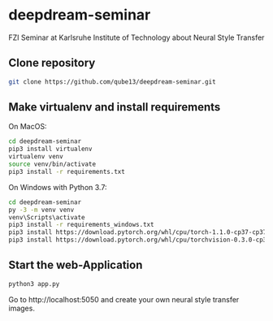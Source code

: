 # deepdream-seminar
FZI Seminar at Karlsruhe Institute of Technology about Neural Style Transfer 

## Clone repository 

```bash 
git clone https://github.com/qube13/deepdream-seminar.git
```

## Make virtualenv and install requirements 
On MacOS: 

```bash
cd deepdream-seminar
pip3 install virtualenv
virtualenv venv
source venv/bin/activate
pip3 install -r requirements.txt
```
On Windows with Python 3.7:

```bash
cd deepdream-seminar
py -3 -m venv venv
venv\Scripts\activate
pip3 install -r requirements_windows.txt
pip3 install https://download.pytorch.org/whl/cpu/torch-1.1.0-cp37-cp37m-win_amd64.whl
pip3 install https://download.pytorch.org/whl/cpu/torchvision-0.3.0-cp37-cp37m-win_amd64.whl
```

## Start the web-Application 

```bash
python3 app.py
```
Go to http://localhost:5050 and create your own neural style transfer images. 
